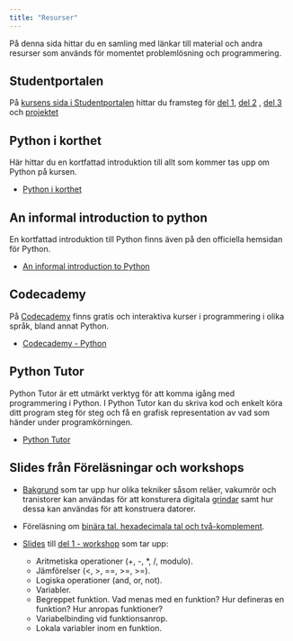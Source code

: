 ```yaml
---
title: "Resurser"
---
```


På denna sida hittar du en samling med länkar till material och andra resurser
som används för momentet problemlösning och programmering.

## Studentportalen 

På [kursens sida i Studentportalen][sp] hittar du framsteg
för [del 1](../programming/part-1), [del 2](../programming/part-2)
, [del 3](../programming/part-3) och [projektet](../programming/project)  
## Python i korthet

Här hittar du en kortfattad introduktion till allt som kommer tas upp om Python
på kursen.

- [Python i korthet][pik]

## An informal introduction to python

En kortfattad introduktion till Python finns även på den officiella hemsidan för
Python.

- [An informal introduction to Python](https://docs.python.org/2/tutorial/introduction.html)

## Codecademy 

På [Codecademy](https://www.codecademy.com/) finns gratis och interaktiva kurser
i programmering i olika språk, bland annat Python.

- [Codecademy - Python](https://www.codecademy.com/learn/python)

## Python Tutor

Python Tutor är ett utmärkt verktyg för att komma igång med programmering i
Python. I Python Tutor kan du skriva kod och enkelt köra ditt program steg för
steg och få en grafisk representation av vad som händer under programkörningen.

- [Python Tutor](http://www.pythontutor.com/)

## Slides från Föreläsningar och workshops

- [Bakgrund][part-1-background] som tar upp hur olika tekniker såsom reläer,
vakumrör och tranistorer kan användas för att konsturera
digitala [grindar](https://sv.wikipedia.org/wiki/Logisk_grind) samt hur dessa
kan användas för att konstruera datorer.

- Föreläsning
  om [binära tal, hexadecimala tal och två-komplement][lecture-bin-hex].

- [Slides][part-1-workshop]
  till [del 1 - workshop](../programming/part-1#workshop) som tar upp: 
  * Aritmetiska operationer (+, -, *, /, modulo).
  * Jämförelser (<, >, ==, >=, >=).
  * Logiska operationer (and, or, not).
  * Variabler.
  * Begreppet funktion. Vad menas med en funktion? Hur defineras en funktion?
    Hur anropas funktioner?
  * Variabelbinding vid funktionsanrop.
  * Lokala variabler inom en funktion.



[sp]: https://studentportalen.uu.se/portal/portal/uusp/student/student-course?entityId=141825

[part-1-background]: https://github.com/uu-it-teaching/1DT051-2016/raw/master/problem_solving/python/part_1/1DT051_2016_programming_part_1_background.pdf

[lecture-bin-hex]: https://github.com/uu-it-teaching/1DT051-2016/raw/master/problem_solving/python/part_1/1DT051_2016_bin_hex_numbers_lecture.pdf

[pik]: https://docs.google.com/document/d/1cdTANcfguakB3uAT6qolEwXjSVG-cNk-zQ3oRlA4Mfo/pub

[part-1-workshop]: https://github.com/uu-it-teaching/1DT051-2016/raw/master/problem_solving/python/part_1/1DT051_2016_programming_part_1_workshop.pdf
